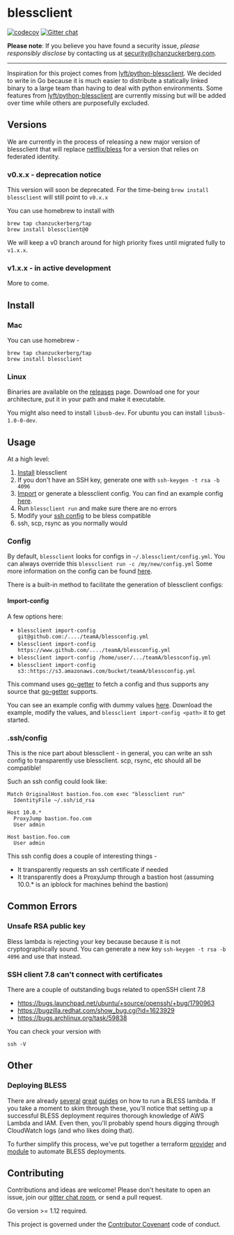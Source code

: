 # blessclient
[![codecov](https://codecov.io/gh/chanzuckerberg/blessclient/branch/master/graph/badge.svg)](https://codecov.io/gh/chanzuckerberg/blessclient) [![Gitter chat](https://badges.gitter.im/gitterHQ/gitter.png)](https://gitter.im/chanzuckerberg/blessclient)

**Please note**: If you believe you have found a security issue, _please responsibly disclose_ by contacting us at [security@chanzuckerberg.com](mailto:security@chanzuckerberg.com).

----

Inspiration for this project comes from [lyft/python-blessclient](https://github.com/lyft/python-blessclient).
We decided to write in Go because it is much easier to distribute a statically linked binary to a large team than having to deal with python environments. Some features from [lyft/python-blessclient](https://github.com/lyft/python-blessclient) are currently missing but will be added over time while others are purposefully excluded.

## Versions
We are currently in the process of releasing a new major version of blessclient that will replace [netflix/bless](https://github.com/Netflix/bless) for a version that relies on federated identity.

### v0.x.x - deprecation notice
This version will soon be deprecated.
For the time-being `brew install blessclient` will still point to `v0.x.x`

You can use homebrew to install with
```
brew tap chanzuckerberg/tap
brew install blessclient@0
```

We will keep a v0 branch around for high priority fixes until migrated fully to `v1.x.x`.

### v1.x.x - in active development
More to come.

## Install

### Mac

You can use homebrew -

```
brew tap chanzuckerberg/tap
brew install blessclient
```

### Linux
Binaries are available on the [releases](https://github.com/chanzuckerberg/blessclient/releases) page. Download one for your architecture, put it in your path and make it executable.

You might also need to install `libusb-dev`. For ubuntu you can install `libusb-1.0-0-dev`.

## Usage

At a high level:
1. [Install](#install) blessclient
1. If you don't have an SSH key, generate one with `ssh-keygen -t rsa -b 4096`
1. [Import](#import-config) or generate a blessclient config. You can find an example config [here](examples/config.yml).
1. Run `blessclient run` and make sure there are no errors
1. Modify your [ssh config](#sshconfig) to be bless compatible
1. ssh, scp, rsync as you normally would

### Config

By default, `blessclient` looks for configs in `~/.blessclient/config.yml`. You can always override this `blessclient run -c /my/new/config.yml`
Some more information on the config can be found [here](pkg/config/config.go).

There is a built-in method to facilitate the generation of blessclient configs:

#### Import-config

A few options here:
- `blessclient import-config git@github.com:/..../teamA/blessconfig.yml`
- `blessclient import-config https://www.github.com/..../teamA/blessconfig.yml`
- `blessclient import-config /home/user/.../teamA/blessconfig.yml`
- `blessclient import-config s3::https://s3.amazonaws.com/bucket/teamA/blessconfig.yml`

This command uses [go-getter](https://github.com/hashicorp/go-getter) to fetch a config and thus supports any source that [go-getter](https://github.com/hashicorp/go-getter#supported-protocols-and-detectors) supports.

You can see an example config with dummy values [here](examples/config.yml). Download the example, modify the values, and `blessclient import-config <path>` it to get started.

### .ssh/config

This is the nice part about blessclient - in general, you can write an ssh config to transparently use blessclient. scp, rsync, etc should all be compatible!

Such an ssh config could look like:

```
Match OriginalHost bastion.foo.com exec "blessclient run"
  IdentityFile ~/.ssh/id_rsa

Host 10.0.*
  ProxyJump bastion.foo.com
  User admin

Host bastion.foo.com
  User admin
```

This ssh config does a couple of interesting things -

- It transparently requests an ssh certificate if needed
- It transparently does a ProxyJump through a bastion host (assuming 10.0.* is an ipblock for machines behind the bastion)

## Common Errors

### Unsafe RSA public key
Bless lambda is rejecting your key because because it is not cryptographically sound. You can generate a new key `ssh-keygen -t rsa -b 4096` and use that instead.

### SSH client 7.8 can't connect with certificates
There are a couple of outstanding bugs related to openSSH client 7.8
- https://bugs.launchpad.net/ubuntu/+source/openssh/+bug/1790963
- https://bugzilla.redhat.com/show_bug.cgi?id=1623929
- https://bugs.archlinux.org/task/59838

You can check your version with
```
ssh -V
```

## Other
### Deploying BLESS
There are already [several](https://github.com/lyft/python-blessclient#run-a-bless-lambda-in-aws) [great](http://marcyoung.us/post/bless-part1/) [guides](https://www.tastycidr.net/a-practical-guide-to-deploying-netflixs-bless-certificate-authority/) on how to run a BLESS lambda. If you take a moment to skim through these, you'll notice that setting up a successful BLESS deployment requires thorough knowledge of AWS Lambda and IAM. Even then, you'll probably spend hours digging through CloudWatch logs (and who likes doing that).

To further simplify this process, we've put together a terraform [provider](https://github.com/chanzuckerberg/terraform-provider-bless) and [module](https://github.com/chanzuckerberg/cztack/tree/master/bless-ca) to automate BLESS deployments.

## Contributing
Contributions and ideas are welcome! Please don't hesitate to open an issue, join our [gitter chat room](https://gitter.im/chanzuckerberg/blessclient), or send a pull request.

Go version >= 1.12 required.

This project is governed under the [Contributor Covenant](https://www.contributor-covenant.org/version/1/4/code-of-conduct) code of conduct.
